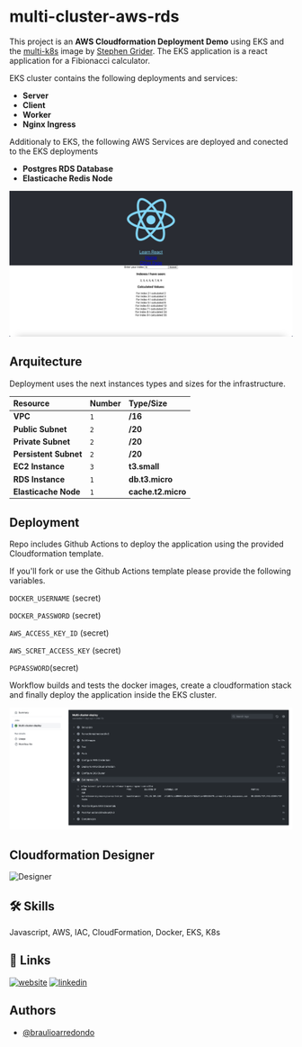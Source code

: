 
# multi-cluster-aws-rds


This project is an **AWS Cloudformation Deployment Demo** using EKS and the [multi-k8s](https://github.com/StephenGrider/multi-k8s) image by [Stephen Grider](https://www.linkedin.com/in/stephengrider/). The EKS application is a react application for a Fibionacci calculator. 


EKS cluster contains the following deployments and services: 

- **Server**
- **Client**
- **Worker**
- **Nginx Ingress**

Additionaly to EKS, the following AWS Services are deployed and conected to the EKS deployments 

- **Postgres RDS Database**
- **Elasticache Redis Node**

![App Screenshot](https://raw.githubusercontent.com/braulioarredondo/multi-cluster-aws/master/images/app.png)


## Arquitecture

Deployment uses the next instances types and sizes for the infrastructure.

| Resource |    Number     | Type/Size               |
| :-------- | :------- | :------------------------- |
| **VPC** | `1` | **/16** |
| **Public Subnet** | `2` | **/20** |
| **Private Subnet** | `2` | **/20** |
| **Persistent Subnet** | `2` | **/20** |
| **EC2 Instance** | `3` | **t3.small** |
| **RDS Instance** |`1` | **db.t3.micro** |
| **Elasticache Node** |`1`| **cache.t2.micro** |





## Deployment

Repo includes Github Actions to deploy the application using the provided Cloudformation template.

If you'll fork or use the Github Actions template please provide the following variables.

`DOCKER_USERNAME` (secret)

`DOCKER_PASSWORD` (secret)

`AWS_ACCESS_KEY_ID` (secret)

`AWS_SCRET_ACCESS_KEY` (secret)  

`PGPASSWORD`(secret)

Workflow builds and tests the docker images, create a cloudformation stack and finally deploy the application inside the EKS cluster. 

![Workflow](https://raw.githubusercontent.com/braulioarredondo/multi-cluster-aws-rds/master/images/workflow.png)
## Cloudformation Designer

![Designer](![Workflow](https://raw.githubusercontent.com/braulioarredondo/multi-cluster-aws-rds/master/images/multi-cluster-rds.png))


## 🛠 Skills
Javascript, AWS, IAC, CloudFormation, Docker, EKS, K8s


## 🔗 Links
[![website](https://img.shields.io/badge/Braulio_Arredondo-black?style=for-the-badge&logo=read.cv)](https://katherineoelsner.com/)
[![linkedin](https://img.shields.io/badge/linkedin-0A66C2?style=for-the-badge&logo=linkedin&logoColor=white)](https://www.linkedin.com/in/braulio-arredondo)



## Authors

- [@braulioarredondo](https://www.github.com/braulioarredondo)